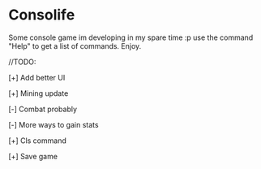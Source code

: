 # Consolife
Some console game im developing in my spare time :p  use the command "Help" to get a list of commands.  Enjoy.

//TODO:

[+] Add better UI

[+] Mining update

[-] Combat probably

[-] More ways to gain stats

[+] Cls command

[+] Save game

